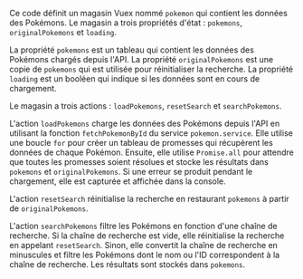 Ce code définit un magasin Vuex nommé `pokemon` qui contient les données des Pokémons. Le magasin a trois propriétés d'état : `pokemons`, `originalPokemons` et `loading`.

La propriété `pokemons` est un tableau qui contient les données des Pokémons chargés depuis l'API. La propriété `originalPokemons` est une copie de `pokemons` qui est utilisée pour réinitialiser la recherche. La propriété `loading` est un booléen qui indique si les données sont en cours de chargement.

Le magasin a trois actions : `loadPokemons`, `resetSearch` et `searchPokemons`.

L'action `loadPokemons` charge les données des Pokémons depuis l'API en utilisant la fonction `fetchPokemonById` du service `pokemon.service`. Elle utilise une boucle `for` pour créer un tableau de promesses qui récupèrent les données de chaque Pokémon. Ensuite, elle utilise `Promise.all` pour attendre que toutes les promesses soient résolues et stocke les résultats dans `pokemons` et `originalPokemons`. Si une erreur se produit pendant le chargement, elle est capturée et affichée dans la console.

L'action `resetSearch` réinitialise la recherche en restaurant `pokemons` à partir de `originalPokemons`.

L'action `searchPokemons` filtre les Pokémons en fonction d'une chaîne de recherche. Si la chaîne de recherche est vide, elle réinitialise la recherche en appelant `resetSearch`. Sinon, elle convertit la chaîne de recherche en minuscules et filtre les Pokémons dont le nom ou l'ID correspondent à la chaîne de recherche. Les résultats sont stockés dans `pokemons`.